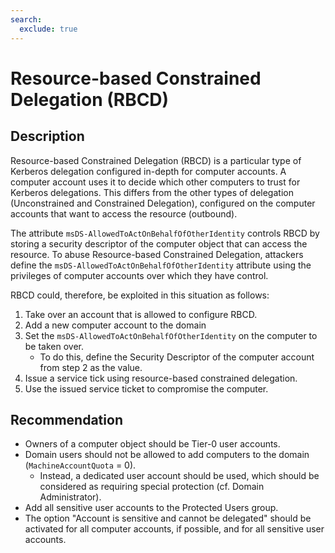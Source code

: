 ```yaml
---
search:
  exclude: true
---
```


# Resource-based Constrained Delegation (RBCD)
## Description
Resource-based Constrained Delegation (RBCD) is a particular type of Kerberos delegation configured in-depth for computer accounts. A computer account uses it to decide which other computers to trust for Kerberos delegations. This differs from the other types of delegation (Unconstrained and Constrained Delegation), configured on the computer accounts that want to access the resource (outbound). 

The attribute `msDS-AllowedToActOnBehalfOfOtherIdentity` controls RBCD by storing a security descriptor of the computer object that can access the resource. To abuse Resource-based Constrained Delegation, attackers define the `msDS-AllowedToActOnBehalfOfOtherIdentity` attribute using the privileges of computer accounts over which they have control.

RBCD could, therefore, be exploited in this situation as follows:

1. Take over an account that is allowed to configure RBCD.
2. Add a new computer account to the domain
3. Set the `msDS-AllowedToActOnBehalfOfOtherIdentity` on the computer to be taken over.
    * To do this, define the Security Descriptor of the computer account from step 2 as the value.
4. Issue a service tick using resource-based constrained delegation.
5. Use the issued service ticket to compromise the computer.

## Recommendation
* Owners of a computer object should be Tier-0 user accounts.
* Domain users should not be allowed to add computers to the domain (`MachineAccountQuota` = 0).
    * Instead, a dedicated user account should be used, which should be considered as requiring special protection (cf. Domain Administrator).
* Add all sensitive user accounts to the Protected Users group.
* The option "Account is sensitive and cannot be delegated" should be activated for all computer accounts, if possible, and for all sensitive user accounts.